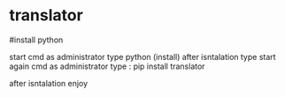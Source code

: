 # translator

#install python

start cmd as administrator
type python (install)
after isntalation type start again cmd as administrator
type : 
      pip install translator

after isntalation enjoy

